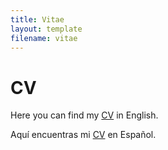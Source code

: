 ```yaml
---
title: Vitae
layout: template
filename: vitae
--- 
```


# CV

Here you can find my [CV](https://www.dropbox.com/s/993p8rkj2pdeid8/Woo-Mora%20CV.pdf?dl=0) in English.

Aquí encuentras mi [CV](https://www.dropbox.com/s/993p8rkj2pdeid8/Woo-Mora%20CV.pdf?dl=0) en Español.
